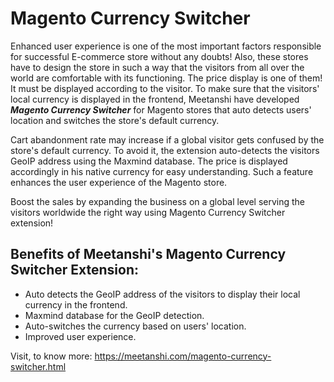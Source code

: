 # Magento Currency Switcher

Enhanced user experience is one of the most important factors responsible for successful E-commerce store without any doubts! Also, these stores have to design the store in such a way that the visitors from all over the world are comfortable with its functioning. The price display is one of them! It must be displayed according to the visitor. To make sure that the visitors' local currency is displayed in the frontend, Meetanshi have developed ***Magento Currency Switcher*** for Magento stores that auto detects users' location and switches the store's default currency.

Cart abandonment rate may increase if a global visitor gets confused by the store's default currency. To avoid it, the extension auto-detects the visitors GeoIP address using the Maxmind database. The price is displayed accordingly in his native currency for easy understanding. Such a feature enhances the user experience of the Magento store.

Boost the sales by expanding the business on a global level serving the visitors worldwide the right way using Magento Currency Switcher extension!

## Benefits of Meetanshi's Magento Currency Switcher Extension:
* Auto detects the GeoIP address of the visitors to display their local currency in the frontend.
* Maxmind database for the GeoIP detection.
* Auto-switches the currency based on users' location.
* Improved user experience.


Visit, to know more: https://meetanshi.com/magento-currency-switcher.html
